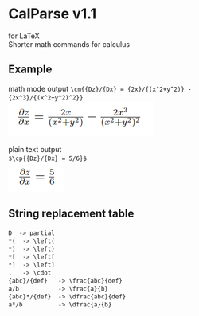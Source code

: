 # CalParse v1.1
for LaTeX  
Shorter math commands for calculus  

Example
------------------------------
math mode output 
`\cm{{Dz}/{Dx} = {2x}/{(x^2+y^2)} - {2x^3}/{(x^2+y^2)^2}}`  
![Math](/images/tex1.png)  
  
plain text output  
`$\cp{{Dz}/{Dx} = 5/6}$`  
![Text](/images/tex2.png)  
  
String replacement table  
-------------------------------
```
D  -> partial  
*(  -> \left(  
*)  -> \left)  
*[  -> \left[  
*]  -> \left]  
.   -> \cdot
{abc}/{def}   -> \frac{abc}{def}  
a/b           -> \frac{a}{b}  
{abc}*/{def}  -> \dfrac{abc}{def}  
a*/b          -> \dfrac{a}{b}  
```
